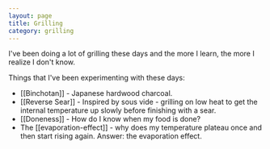 ```yaml
---
layout: page
title: Grilling
category: grilling
---
```

I've been doing a lot of grilling these days and the more I learn, the more I realize I don't know.

Things that I've been experimenting with these days:

- [[Binchotan]] - Japanese hardwood charcoal.
- [[Reverse Sear]] - Inspired by sous vide - grilling on low heat to get the internal temperature up slowly before finishing with a sear.
- [[Doneness]] - How do I know when my food is done?
- The [[evaporation-effect]] - why does my temperature plateau once and then start rising again. Answer: the evaporation effect.